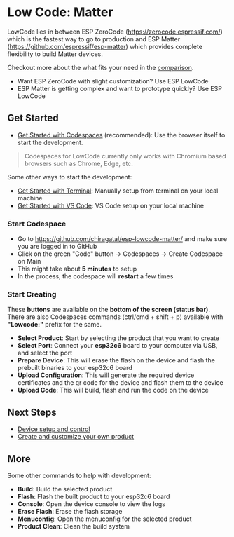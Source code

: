 # Low Code: Matter

LowCode lies in between ESP ZeroCode (<https://zerocode.espressif.com/>) which is the fastest way to go to production and ESP Matter (<https://github.com/espressif/esp-matter>) which provides complete flexibility to build Matter devices.

Checkout more about the what fits your need in the [comparison](./docs/comparison.md).

- Want ESP ZeroCode with slight customization? Use ESP LowCode
- ESP Matter is getting complex and want to prototype quickly? Use ESP LowCode

## Get Started

- [Get Started with Codespaces](#start-codespace) (recommended): Use the browser itself to start the development.

> Codespaces for LowCode currently only works with Chromium based browsers such as Chrome, Edge, etc.

Some other ways to start the development:

- [Get Started with Terminal](./docs/getting_started_terminal.md): Manually setup from terminal on your local machine
- [Get Started with VS Code](./docs/getting_started_vscode.md): VS Code setup on your local machine

### Start Codespace

- Go to <https://github.com/chiragatal/esp-lowcode-matter/> and make sure you are logged in to GitHub
- Click on the green "Code" button -> Codespaces -> Create Codespace on Main
- This might take about **5 minutes** to setup
- In the process, the codespace will **restart** a few times

### Start Creating

These **buttons** are available on the **bottom of the screen (status bar)**. There are also Codespaces commands (ctrl/cmd + shift + p) available with **"Lowcode:"** prefix for the same.

- **Select Product**: Start by selecting the product that you want to create
- **Select Port**: Connect your **esp32c6** board to your computer via USB, and select the port
- **Prepare Device**: This will erase the flash on the device and flash the prebuilt binaries to your esp32c6 board
- **Upload Configuration**: This will generate the required device certificates and the qr code for the device and flash them to the device
- **Upload Code**: This will build, flash and run the code on the device

## Next Steps

- [Device setup and control](./docs/device_setup.md)
- [Create and customize your own product](./docs/create_product.md)

## More

Some other commands to help with development:

- **Build**: Build the selected product
- **Flash**: Flash the built product to your esp32c6 board
- **Console**: Open the device console to view the logs
- **Erase Flash**: Erase the flash storage
- **Menuconfig**: Open the menuconfig for the selected product
- **Product Clean**: Clean the build system
